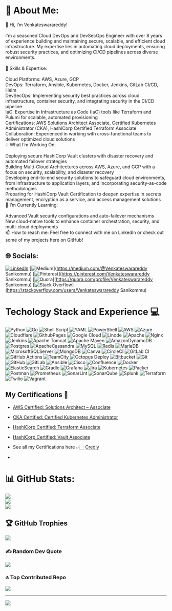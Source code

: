 # 💫 About Me:
👋 Hi, I’m Venkateswarareddy!<br><br>I'm a seasoned Cloud DevOps and DevSecOps Engineer with over 8 years of experience building and maintaining secure, scalable, and efficient cloud infrastructure. My expertise lies in automating cloud deployments, ensuring robust security practices, and optimizing CI/CD pipelines across diverse environments.<br><br>🔧 Skills & Expertise:<br><br>Cloud Platforms: AWS, Azure, GCP<br>DevOps: Terraform, Ansible, Kubernetes, Docker, Jenkins, GitLab CI/CD, Helm<br>DevSecOps: Implementing security best practices across cloud infrastructure, container security, and integrating security in the CI/CD pipeline<br>IaC: Expertise in Infrastructure as Code (IaC) tools like Terraform and Pulumi for scalable, automated provisioning<br>Certifications: AWS Solutions Architect Associate, Certified Kubernetes Administrator (CKA), HashiCorp Certified Terraform Associate<br>Collaboration: Experienced in working with cross-functional teams to deliver optimized cloud solutions<br>💡 What I’m Working On:<br><br>Deploying secure HashiCorp Vault clusters with disaster recovery and automated failover strategies<br>Building Multi-Cloud Architectures across AWS, Azure, and GCP with a focus on security, scalability, and disaster recovery<br>Developing end-to-end security solutions to safeguard cloud environments, from infrastructure to application layers, and incorporating security-as-code methodologies<br>Preparing for HashiCorp Vault Certification to deepen expertise in secrets management, encryption as a service, and access management solutions<br>🌱 I’m Currently Learning:<br><br>Advanced Vault security configurations and auto-failover mechanisms<br>New cloud-native tools to enhance container orchestration, security, and multi-cloud deployments<br>📫 How to reach me: Feel free to connect with me on LinkedIn or check out some of my projects here on GitHub!


## 🌐 Socials:
[![LinkedIn](https://img.shields.io/badge/LinkedIn-%230077B5.svg?logo=linkedin&logoColor=white)](https://linkedin.com/in/venkateswarareddy-sanikommu-01278a77) [![Medium](https://img.shields.io/badge/Medium-12100E?logo=medium&logoColor=white)](https://medium.com/@Venkateswarareddy Sanikommu) [![Pinterest](https://img.shields.io/badge/Pinterest-%23E60023.svg?logo=Pinterest&logoColor=white)](https://pinterest.com/Venkateswarareddy Sanikommu) [![Quora](https://img.shields.io/badge/Quora-%23B92B27.svg?logo=Quora&logoColor=white)](https://quora.com/profile/Venkateswarareddy Sanikommu) [![Stack Overflow](https://img.shields.io/badge/-Stackoverflow-FE7A16?logo=stack-overflow&logoColor=white)](https://stackoverflow.com/users/Venkateswarareddy Sanikommu) 

# Techology Stack and Experience 💻
![Python](https://img.shields.io/badge/python-3670A0?style=for-the-badge&logo=python&logoColor=ffdd54) ![Go](https://img.shields.io/badge/go-%2300ADD8.svg?style=for-the-badge&logo=go&logoColor=white) ![Shell Script](https://img.shields.io/badge/shell_script-%23121011.svg?style=for-the-badge&logo=gnu-bash&logoColor=white) ![YAML](https://img.shields.io/badge/yaml-%23ffffff.svg?style=for-the-badge&logo=yaml&logoColor=151515) ![PowerShell](https://img.shields.io/badge/PowerShell-%235391FE.svg?style=for-the-badge&logo=powershell&logoColor=white) ![AWS](https://img.shields.io/badge/AWS-%23FF9900.svg?style=for-the-badge&logo=amazon-aws&logoColor=white) ![Azure](https://img.shields.io/badge/azure-%230072C6.svg?style=for-the-badge&logo=microsoftazure&logoColor=white) ![Cloudflare](https://img.shields.io/badge/Cloudflare-F38020?style=for-the-badge&logo=Cloudflare&logoColor=white) ![GithubPages](https://img.shields.io/badge/github%20pages-121013?style=for-the-badge&logo=github&logoColor=white) ![Google Cloud](https://img.shields.io/badge/GoogleCloud-%234285F4.svg?style=for-the-badge&logo=google-cloud&logoColor=white) ![Linode](https://img.shields.io/badge/linode-00A95C?style=for-the-badge&logo=linode&logoColor=white) ![Apache](https://img.shields.io/badge/apache-%23D42029.svg?style=for-the-badge&logo=apache&logoColor=white) ![Nginx](https://img.shields.io/badge/nginx-%23009639.svg?style=for-the-badge&logo=nginx&logoColor=white) ![Jenkins](https://img.shields.io/badge/jenkins-%232C5263.svg?style=for-the-badge&logo=jenkins&logoColor=white) ![Apache Tomcat](https://img.shields.io/badge/apache%20tomcat-%23F8DC75.svg?style=for-the-badge&logo=apache-tomcat&logoColor=black) ![Apache Maven](https://img.shields.io/badge/Apache%20Maven-C71A36?style=for-the-badge&logo=Apache%20Maven&logoColor=white) ![AmazonDynamoDB](https://img.shields.io/badge/Amazon%20DynamoDB-4053D6?style=for-the-badge&logo=Amazon%20DynamoDB&logoColor=white) ![Postgres](https://img.shields.io/badge/postgres-%23316192.svg?style=for-the-badge&logo=postgresql&logoColor=white) ![ApacheCassandra](https://img.shields.io/badge/cassandra-%231287B1.svg?style=for-the-badge&logo=apache-cassandra&logoColor=white) ![MySQL](https://img.shields.io/badge/mysql-4479A1.svg?style=for-the-badge&logo=mysql&logoColor=white) ![Redis](https://img.shields.io/badge/redis-%23DD0031.svg?style=for-the-badge&logo=redis&logoColor=white) ![MariaDB](https://img.shields.io/badge/MariaDB-003545?style=for-the-badge&logo=mariadb&logoColor=white) ![MicrosoftSQLServer](https://img.shields.io/badge/Microsoft%20SQL%20Server-CC2927?style=for-the-badge&logo=microsoft%20sql%20server&logoColor=white) ![MongoDB](https://img.shields.io/badge/MongoDB-%234ea94b.svg?style=for-the-badge&logo=mongodb&logoColor=white) ![Canva](https://img.shields.io/badge/Canva-%2300C4CC.svg?style=for-the-badge&logo=Canva&logoColor=white) ![CircleCI](https://img.shields.io/badge/circleci-%23161616.svg?style=for-the-badge&logo=circleci&logoColor=white) ![GitLab CI](https://img.shields.io/badge/gitlab%20CI-%23181717.svg?style=for-the-badge&logo=gitlab&logoColor=white) ![GitHub Actions](https://img.shields.io/badge/github%20actions-%232671E5.svg?style=for-the-badge&logo=githubactions&logoColor=white) ![TeamCity](https://img.shields.io/badge/teamcity-000000.svg?style=for-the-badge&logo=teamcity&logoColor=white) ![Octopus Deploy](https://img.shields.io/badge/octopus%20deploy-0D80D8?style=for-the-badge&logo=octopusdeploy&logoColor=white) ![Bitbucket](https://img.shields.io/badge/bitbucket-%230047B3.svg?style=for-the-badge&logo=bitbucket&logoColor=white) ![Git](https://img.shields.io/badge/git-%23F05033.svg?style=for-the-badge&logo=git&logoColor=white) ![GitHub](https://img.shields.io/badge/github-%23121011.svg?style=for-the-badge&logo=github&logoColor=white) ![GitLab](https://img.shields.io/badge/gitlab-%23181717.svg?style=for-the-badge&logo=gitlab&logoColor=white) ![Ansible](https://img.shields.io/badge/ansible-%231A1918.svg?style=for-the-badge&logo=ansible&logoColor=white) ![Cisco](https://img.shields.io/badge/cisco-%23049fd9.svg?style=for-the-badge&logo=cisco&logoColor=black) ![Confluence](https://img.shields.io/badge/confluence-%23172BF4.svg?style=for-the-badge&logo=confluence&logoColor=white) ![Docker](https://img.shields.io/badge/docker-%230db7ed.svg?style=for-the-badge&logo=docker&logoColor=white) ![ElasticSearch](https://img.shields.io/badge/-ElasticSearch-005571?style=for-the-badge&logo=elasticsearch) ![Gradle](https://img.shields.io/badge/Gradle-02303A.svg?style=for-the-badge&logo=Gradle&logoColor=white) ![Grafana](https://img.shields.io/badge/grafana-%23F46800.svg?style=for-the-badge&logo=grafana&logoColor=white) ![Jira](https://img.shields.io/badge/jira-%230A0FFF.svg?style=for-the-badge&logo=jira&logoColor=white) ![Kubernetes](https://img.shields.io/badge/kubernetes-%23326ce5.svg?style=for-the-badge&logo=kubernetes&logoColor=white) ![Packer](https://img.shields.io/badge/packer-%23E7EEF0.svg?style=for-the-badge&logo=packer&logoColor=%2302A8EF) ![Postman](https://img.shields.io/badge/Postman-FF6C37?style=for-the-badge&logo=postman&logoColor=white) ![Prometheus](https://img.shields.io/badge/Prometheus-E6522C?style=for-the-badge&logo=Prometheus&logoColor=white) ![SonarLint](https://img.shields.io/badge/SonarLint-CB2029?style=for-the-badge&logo=SONARLINT&logoColor=white) ![SonarQube](https://img.shields.io/badge/SonarQube-black?style=for-the-badge&logo=sonarqube&logoColor=4E9BCD) ![Splunk](https://img.shields.io/badge/splunk-%23000000.svg?style=for-the-badge&logo=splunk&logoColor=white) ![Terraform](https://img.shields.io/badge/terraform-%235835CC.svg?style=for-the-badge&logo=terraform&logoColor=white) ![Twilio](https://img.shields.io/badge/Twilio-F22F46?style=for-the-badge&logo=Twilio&logoColor=white) ![Vagrant](https://img.shields.io/badge/vagrant-%231563FF.svg?style=for-the-badge&logo=vagrant&logoColor=white)


##  **My Certifications 🏅**

- [AWS Certified: Solutions Architect – Associate](https://www.credly.com/badges/b6a87bab-814f-4800-85b9-15375bc36695)
- [CKA Certified: Certified Kubernetes Administrator](https://www.credly.com/badges/ad169165-ae5c-43ff-a375-78ab90b6392d)
- [HashiCorp Certified: Terraform Associate](https://www.credly.com/badges/dcf137aa-a06c-4624-b1dd-b1c433afbe22)
- [HashiCorp Certified: Vault Associate]()

- See all my Certifications here 👉🏻 [Credly](https://www.credly.com/users/venkateswarareddy-sanikommu/)
- 
# 📊 GitHub Stats:
![](https://github-readme-stats.vercel.app/api?username=venky1912&theme=dark&hide_border=false&include_all_commits=true&count_private=false)<br/>
![](https://github-readme-streak-stats.herokuapp.com/?user=venky1912&theme=dark&hide_border=false)<br/>
![](https://github-readme-stats.vercel.app/api/top-langs/?username=venky1912&theme=dark&hide_border=false&include_all_commits=true&count_private=false&layout=compact)

## 🏆 GitHub Trophies
![](https://github-profile-trophy.vercel.app/?username=venky1912&theme=onedark&no-frame=false&no-bg=false&margin-w=4)

### ✍️ Random Dev Quote
![](https://quotes-github-readme.vercel.app/api?type=vetical&theme=light)

### 🔝 Top Contributed Repo
![](https://github-contributor-stats.vercel.app/api?username=venky1912&limit=5&theme=dark&combine_all_yearly_contributions=true)

---
[![](https://visitcount.itsvg.in/api?id=venky1912&icon=2&color=1)](https://visitcount.itsvg.in)

<!-- Proudly created with GPRM ( https://gprm.itsvg.in ) -->
